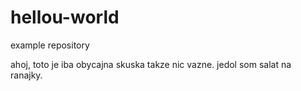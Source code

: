 # hellou-world
example repository

ahoj, toto je iba obycajna skuska takze nic vazne.
jedol som salat na ranajky.
